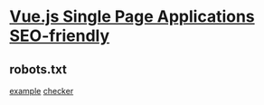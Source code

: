 # [Vue.js Single Page Applications SEO-friendly](https://madewithvuejs.com/blog/how-to-make-vue-js-single-page-applications-seo-friendly-a-beginner-s-guide)

## robots.txt

[example](https://pagedart.com/blog/robots-txt-file-example/)
[checker](https://pagedart.com/tools/robots-txt-file-checker/)